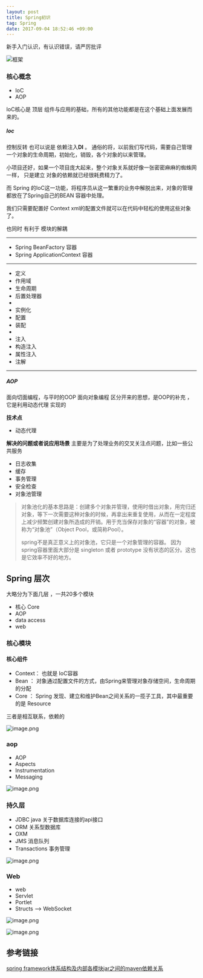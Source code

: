 ```yaml
---
layout: post
title: Spring初识
tag: Spring
date: 2017-09-04 18:52:46 +09:00
---
```


新手入门认识，有认识错误，请严厉批评


![框架](http://upload-images.jianshu.io/upload_images/1435355-4f38b431c4af0a80.png?imageMogr2/auto-orient/strip%7CimageView2/2/w/1240)

### 核心概念

* IoC
* AOP

IoC核心是 顶层 组件与应用的基础，所有的其他功能都是在这个基础上面发展而来的。

##### Ioc 

控制反转 也可以说是 依赖注入**DI** 。
通俗的将，以前我们写代码，需要自己管理 一个对象的生命周期，初始化，销毁，各个对象的以来管理。

小项目还好，如果一个项目庞大起来，整个对象关系就好像一张密密麻麻的蜘蛛网一样， 只是建立 对象的依赖就已经很耗费精力了。

而 Spring 的IoC这一功能，将程序员从这一繁重的业务中解脱出来，对象的管理都放在了Spring自己的BEAN 容器中处理。 

我们只需要配置好 Context xml的配置文件就可以在代码中轻松的使用这些对象了。

也同时 有利于 模块的解耦

---------------

* Spring BeanFactory 容器
* Spring ApplicationContext 容器

------------------

* 定义 
* 作用域
* 生命周期
* 后置处理器
* 
* 实例化 
* 配置
* 装配 
* 
* 注入
* 构造注入
* 属性注入
* 注解

------------

##### AOP

面向切面编程，与平时的OOP 面向对象编程 区分开来的思想，是OOP的补充 ，它是利用动态代理 实现的

**技术点**
* 动态代理

**解决的问题或者说应用场景**
主要是为了处理业务的交叉关注点问题，比如一些公共服务
* 日志收集
* 缓存
* 事务管理
* 安全检查
* 对象池管理
> 对象池化的基本思路是：创建多个对象并管理，使用时借出对象，用完归还对象，等下一次需要这种对象的时候，再拿出来重复使用，从而在一定程度上减少频繁创建对象所造成的开销。用于充当保存对象的“容器”的对象，被称为“对象池”（Object Pool，或简称Pool）。
> 
> spring不是真正意义上的对象池，它只是一个对象管理的容器。 因为spring容器里面大部分是 singleton 或者 prototype 没有状态的区分。这也是它效率不好的地方。

## Spring 层次

大略分为下面几层 ，一共20多个模块

* 核心 Core 
* AOP 
* data access
* web

### 核心模块  

#### 核心组件

* Context：  也就是 IoC容器
* Bean ： 对象通过配置文件的方式，由Spring来管理对象存储空间，生命周期的分配
* Core ： Spring 发现、建立和维护Bean之间关系的一揽子工具，其中最重要的是 Resource

三者是相互联系，依赖的

![image.png](http://upload-images.jianshu.io/upload_images/1435355-0a0f633f651924b1.png?imageMogr2/auto-orient/strip%7CimageView2/2/w/1240)

### aop

* AOP
* Aspects
* Instrumentation
* Messaging


![image.png](http://upload-images.jianshu.io/upload_images/1435355-d22792188709bb8f.png?imageMogr2/auto-orient/strip%7CimageView2/2/w/1240)

### 持久层

* JDBC  java 关于数据库连接的api接口
* ORM 关系型数据库
* OXM
* JMS 消息队列
* Transactions 事务管理


![image.png](http://upload-images.jianshu.io/upload_images/1435355-b38b48e244c49ba5.png?imageMogr2/auto-orient/strip%7CimageView2/2/w/1240)

### Web

* web
* Servlet
* Portlet
* Structs --> WebSocket


![image.png](http://upload-images.jianshu.io/upload_images/1435355-dc6f32646c92ccc5.png?imageMogr2/auto-orient/strip%7CimageView2/2/w/1240)


![image.png](http://upload-images.jianshu.io/upload_images/1435355-a7f4333057f55da9.png?imageMogr2/auto-orient/strip%7CimageView2/2/w/1240)


## 参考链接

[spring framework体系结构及内部各模块jar之间的maven依赖关系](https://www.cnblogs.com/ywlaker/p/6136625.html)



